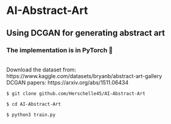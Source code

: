 # AI-Abstract-Art
## Using DCGAN for generating abstract art
### The implementation is in **PyTorch** 🚀
</br>
Download the dataset from: https://www.kaggle.com/datasets/bryanb/abstract-art-gallery</br>
DCGAN papers: https://arxiv.org/abs/1511.06434</br>

```
$ git clone github.com/Herschelle45/AI-Abstract-Art

$ cd AI-Abstract-Art

$ python3 train.py
```
